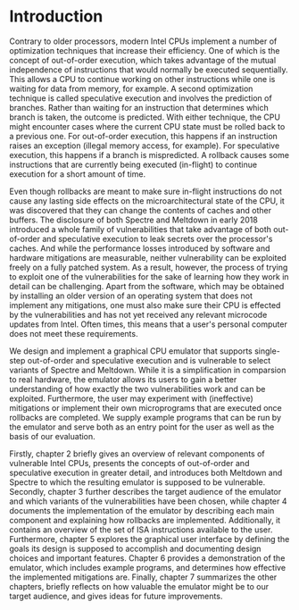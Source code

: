 # Introduction

Contrary to older processors, modern Intel CPUs implement a number of optimization techniques that increase their efficiency. One of which is the concept of out-of-order execution, which takes advantage of the mutual independence of instructions that would normally be executed sequentially. This allows a CPU to continue working on other instructions while one is waiting for data from memory, for example. A second optimization technique is called speculative execution and involves the prediction of branches. Rather than waiting for an instruction that determines which branch is taken, the outcome is predicted. With either technique, the CPU might encounter cases where the current CPU state must be rolled back to a previous one. For out-of-order execution, this happens if an instruction raises an exception (illegal memory access, for example). For speculative execution, this happens if a branch is mispredicted. A rollback causes some instructions that are currently being executed (in-flight) to continue execution for a short amount of time.

Even though rollbacks are meant to make sure in-flight instructions do not cause any lasting side effects on the microarchitectural state of the CPU, it was discovered that they can change the contents of caches and other buffers.
The disclosure of both Spectre and Meltdown in early 2018 introduced a whole family of vulnerabilities that take advantage of both out-of-order and speculative execution to leak secrets over the processor's caches. And while the performance losses introduced by software and hardware mitigations are measurable, neither vulnerability can be exploited freely on a fully patched system. As a result, however, the process of trying to exploit one of the vulnerabilities for the sake of learning how they work in detail can be challenging. Apart from the software, which may be obtained by installing an older version of an operating system that does not implement any mitigations, one must also make sure their CPU is effected by the vulnerabilities and has not yet received any relevant microcode updates from Intel. Often times, this means that a user's personal computer does not meet these requirements.

We design and implement a graphical CPU emulator that supports single-step out-of-order and speculative execution and is vulnerable to select variants of Spectre and Meltdown. While it is a simplification in comparsion to real hardware, the emulator allows its users to gain a better understanding of how exactly the two vulnerabilities work and can be exploited. Furthermore, the user may experiment with (ineffective) mitigations or implement their own microprograms that are executed once rollbacks are completed. We supply example programs that can be run by the emulator and serve both as an entry point for the user as well as the basis of our evaluation.

<!---
TOOD:
- Ergebnisse unserer Evaluation.
- Use chapter references below.
-->
Firstly, chapter 2 briefly gives an overview of relevant components of vulnerable Intel CPUs, presents the concepts of out-of-order and speculative execution in greater detail, and introduces both Meltdown and Spectre to which the resulting emulator is supposed to be vulnerable. Secondly, chapter 3 further describes the target audience of the emulator and which variants of the vulnerabilities have been chosen, while chapter 4 documents the implementation of the emulator by describing each main component and explaining how rollbacks are implemented. Additionally, it contains an overview of the set of ISA instructions available to the user. Furthermore, chapter 5 explores the graphical user interface by defining the goals its design is supposed to accomplish and documenting design choices and important features. Chapter 6 provides a demonstration of the emulator, which includes example programs, and determines how effective the implemented mitigations are. Finally, chapter 7 summarizes the other chapters, briefly reflects on how valuable the emulator might be to our target audience, and gives ideas for future improvements.

